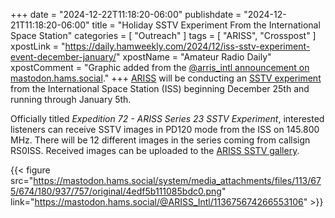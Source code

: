 +++
date = "2024-12-22T11:18:20-06:00"
publishdate = "2024-12-21T11:18:20-06:00"
title = "Holiday SSTV Experiment From the International Space Station"
categories = [ "Outreach" ]
tags = [ "ARISS", "Crosspost" ]
xpostLink = "https://daily.hamweekly.com/2024/12/iss-sstv-experiment-event-december-january/"
xpostName = "Amateur Radio Daily"
xpostComment = "Graphic added from the [@arris_intl announcement on mastodon.hams.social](https://mastodon.hams.social/@ARISS_Intl/113675674266553106)."
+++
[ARISS](https://www.ariss.org/) will be conducting an
[SSTV experiment](https://mastodon.hams.social/@ARISS_Intl/113675674266553106)
from the International Space Station (ISS) beginning December 25th and
running through January 5th.
<!--more-->

Officially titled *Expedition 72 - ARISS Series 23 SSTV Experiment*,
interested listeners can receive SSTV images in PD120 mode from the ISS
on 145.800 MHz. There will be 12 different images in the series coming
from callsign RS0ISS. Received images can be uploaded to the
[ARISS SSTV gallery](https://ariss-usa.org/ARISS_SSTV/).

{{< figure src="https://mastodon.hams.social/system/media_attachments/files/113/675/674/180/937/757/original/4edf5b111085bdc0.png" link="https://mastodon.hams.social/@ARISS_Intl/113675674266553106"  >}}

